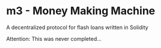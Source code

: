 # m3 - **M**oney **M**aking **M**achine
A decentralized protocol for flash loans written in Solidity

Attention: This was never completed...
